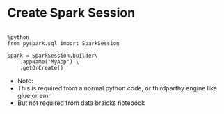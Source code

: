 # Create Spark Session
```

%python
from pyspark.sql import SparkSession

spark = SparkSession.builder\
    .appName("MyApp") \
    .getOrCreate()

```
- Note: 
- This is required from a normal python code, or thirdparthy engine like glue or emr
- But not required from data braicks notebook                    
                    
          
